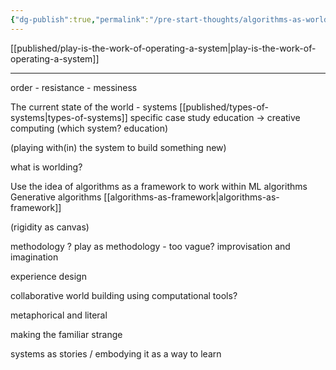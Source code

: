 ```yaml
---
{"dg-publish":true,"permalink":"/pre-start-thoughts/algorithms-as-world-ph-d-rough-ideas/","noteIcon":""}
---
```


[[published/play-is-the-work-of-operating-a-system\|play-is-the-work-of-operating-a-system]]

---

order - resistance - messiness

The current state of the world - systems 
[[published/types-of-systems\|types-of-systems]]
specific case study education -> creative computing
(which system? education)

(playing with(in) the system to build something new)

what is worlding?

Use the idea of algorithms as a framework to work within 
ML algorithms 
Generative algorithms
[[algorithms-as-framework\|algorithms-as-framework]]

(rigidity as canvas)

methodology ?
play as methodology - too vague?
improvisation and imagination 

experience design

collaborative world building using computational tools?

metaphorical and literal

making the familiar strange

systems as stories / embodying it as a way to learn

